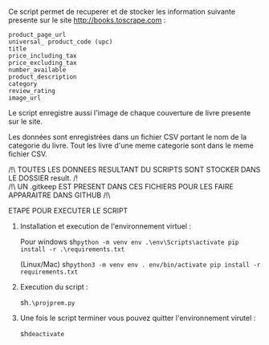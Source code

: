 Ce script permet de recuperer et de stocker les information suivante presente sur le site http://books.toscrape.com :

    product_page_url
    universal_ product_code (upc)
    title
    price_including_tax
    price_excluding_tax
    number_available
    product_description
    category
    review_rating
    image_url

Le script enregistre aussi l'image de chaque couverture de livre presente sur le site.

Les données sont enregistrées dans un fichier CSV portant le nom de la categorie du livre. Tout les livre d'une meme categorie sont dans le meme fichier CSV.


/!\ TOUTES LES DONNEES RESULTANT DU SCRIPTS SONT STOCKER DANS LE DOSSIER result. /!\
/!\ UN .gitkeep EST PRESENT DANS CES FICHIERS POUR LES FAIRE APPARAITRE DANS GITHUB /!\



ETAPE POUR EXECUTER LE SCRIPT
1. Installation et execution de l'environnement virtuel :

    Pour windows
    sh`python -m venv env
    .\env\Scripts\activate
    pip install -r .\requirements.txt`

    (Linux/Mac)
    sh`python3 -m venv env
    . env/bin/activate
    pip install -r requirements.txt`


2. Execution du script :

    sh`.\projprem.py`


3. Une fois le script terminer vous pouvez quitter l'environnement virutel :

    sh`deactivate`
